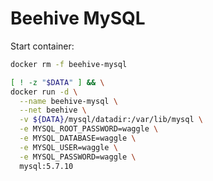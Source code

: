 

# Beehive MySQL


Start container:

```bash
docker rm -f beehive-mysql

[ ! -z "$DATA" ] && \
docker run -d \
  --name beehive-mysql \
  --net beehive \
  -v ${DATA}/mysql/datadir:/var/lib/mysql \
  -e MYSQL_ROOT_PASSWORD=waggle \
  -e MYSQL_DATABASE=waggle \
  -e MYSQL_USER=waggle \
  -e MYSQL_PASSWORD=waggle \
  mysql:5.7.10
```


